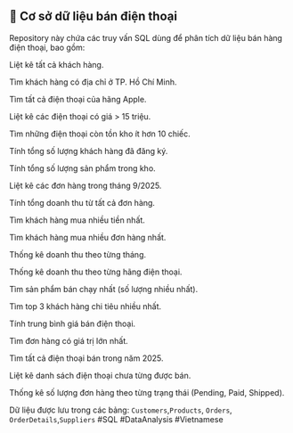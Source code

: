 ## 📱 Cơ sở dữ liệu bán điện thoại

Repository này chứa các truy vấn SQL dùng để phân tích dữ liệu bán hàng điện thoại, bao gồm:

Liệt kê tất cả khách hàng.

Tìm khách hàng có địa chỉ ở TP. Hồ Chí Minh.

Tìm tất cả điện thoại của hãng Apple.

Liệt kê các điện thoại có giá > 15 triệu.

Tìm những điện thoại còn tồn kho ít hơn 10 chiếc.

Tính tổng số lượng khách hàng đã đăng ký.

Tính tổng số lượng sản phẩm trong kho.

Liệt kê các đơn hàng trong tháng 9/2025.

Tính tổng doanh thu từ tất cả đơn hàng.

Tìm khách hàng mua nhiều tiền nhất.

Tìm khách hàng mua nhiều đơn hàng nhất.

Thống kê doanh thu theo từng tháng.

Thống kê doanh thu theo từng hãng điện thoại.

Tìm sản phẩm bán chạy nhất (số lượng nhiều nhất).

Tìm top 3 khách hàng chi tiêu nhiều nhất.

Tính trung bình giá bán điện thoại.

Tìm đơn hàng có giá trị lớn nhất.

Tìm tất cả điện thoại bán trong năm 2025.

Liệt kê danh sách điện thoại chưa từng được bán.

Thống kê số lượng đơn hàng theo từng trạng thái (Pending, Paid, Shipped).

Dữ liệu được lưu trong các bảng: `Customers`,`Products`, `Orders`, `OrderDetails`,`Suppliers`
#SQL #DataAnalysis #Vietnamese

